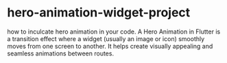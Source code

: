 # hero-animation-widget-project
how to inculcate hero animation in your code.
A Hero Animation in Flutter is a transition effect where a widget (usually an image or icon) smoothly moves from one screen to another. 
It helps create visually appealing and seamless animations between routes. 
